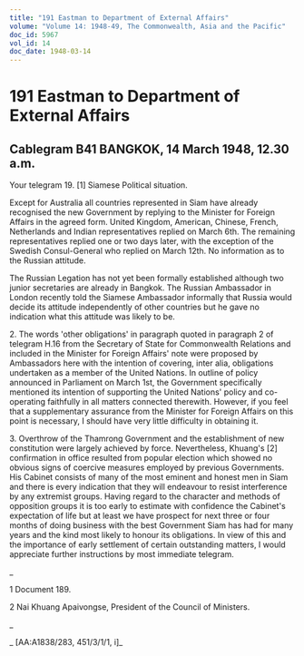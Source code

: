 ```yaml
---
title: "191 Eastman to Department of External Affairs"
volume: "Volume 14: 1948-49, The Commonwealth, Asia and the Pacific"
doc_id: 5967
vol_id: 14
doc_date: 1948-03-14
---
```


# 191 Eastman to Department of External Affairs

## Cablegram B41 BANGKOK, 14 March 1948, 12.30 a.m.

Your telegram 19. [1] Siamese Political situation.

Except for Australia all countries represented in Siam have already recognised the new Government by replying to the Minister for Foreign Affairs in the agreed form. United Kingdom, American, Chinese, French, Netherlands and Indian representatives replied on March 6th. The remaining representatives replied one or two days later, with the exception of the Swedish Consul-General who replied on March 12th. No information as to the Russian attitude.

The Russian Legation has not yet been formally established although two junior secretaries are already in Bangkok. The Russian Ambassador in London recently told the Siamese Ambassador informally that Russia would decide its attitude independently of other countries but he gave no indication what this attitude was likely to be.

2\. The words 'other obligations' in paragraph quoted in paragraph 2 of telegram H.16 from the Secretary of State for Commonwealth Relations and included in the Minister for Foreign Affairs' note were proposed by Ambassadors here with the intention of covering, inter alia, obligations undertaken as a member of the United Nations. In outline of policy announced in Parliament on March 1st, the Government specifically mentioned its intention of supporting the United Nations' policy and co-operating faithfully in all matters connected therewith. However, if you feel that a supplementary assurance from the Minister for Foreign Affairs on this point is necessary, I should have very little difficulty in obtaining it.

3\. Overthrow of the Thamrong Government and the establishment of new constitution were largely achieved by force. Nevertheless, Khuang's [2] confirmation in office resulted from popular election which showed no obvious signs of coercive measures employed by previous Governments. His Cabinet consists of many of the most eminent and honest men in Siam and there is every indication that they will endeavour to resist interference by any extremist groups. Having regard to the character and methods of opposition groups it is too early to estimate with confidence the Cabinet's expectation of life but at least we have prospect for next three or four months of doing business with the best Government Siam has had for many years and the kind most likely to honour its obligations. In view of this and the importance of early settlement of certain outstanding matters, I would appreciate further instructions by most immediate telegram.

_

1 Document 189.

2 Nai Khuang Apaivongse, President of the Council of Ministers.

_

_ [AA:A1838/283, 451/3/1/1, i]_
